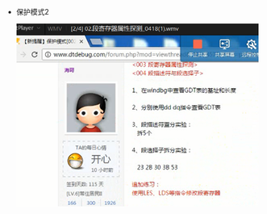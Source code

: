 + 保护模式2

  ![image-20201107234803915](https://raw.githubusercontent.com/smallzhong/picgo-pic-bed/master/image-20201107234803915.png)